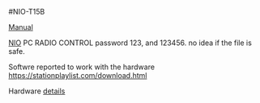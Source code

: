 #NIO-T15B

[Manual](niodesktop_tb_series.pdf)

[NIO](NIO-PC-RADIO-CONTROL.zip) PC RADIO CONTROL
password 123, and 123456. no idea if the file is safe.

Softwre reported to work with the hardware https://stationplaylist.com/download.html

Hardware [details](spec.txt)